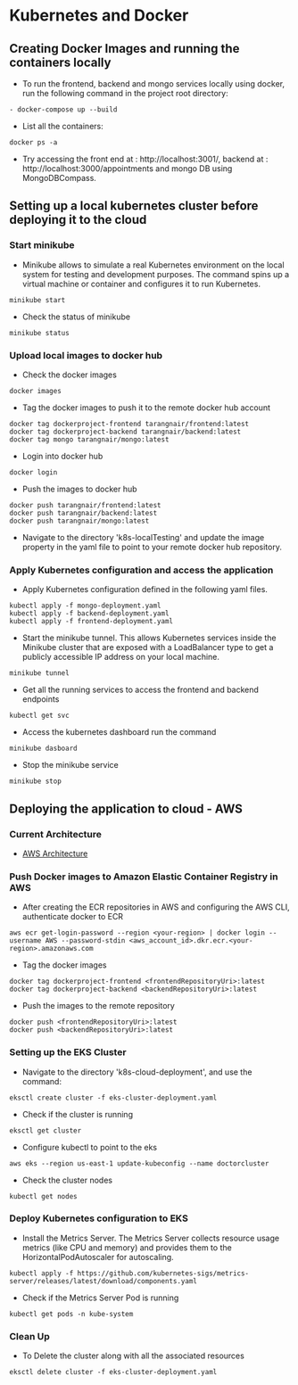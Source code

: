 # Kubernetes and Docker

## Creating Docker Images and running the containers locally  
- To run the frontend, backend and mongo services locally using docker, run the following command in the project root directory:
```
- docker-compose up --build
```
- List all the containers: 
```
docker ps -a
```

- Try accessing the front end at : http://localhost:3001/, backend at : http://localhost:3000/appointments and mongo DB using MongoDBCompass.

## Setting up a local kubernetes cluster before deploying it to the cloud 

### Start minikube 

-  Minikube allows to simulate a real Kubernetes environment on the local system for testing and development purposes. The command spins up a virtual machine or container and configures it to run Kubernetes.
```
minikube start
```

- Check the status of minikube
```
minikube status
```

### Upload local images to docker hub

- Check the docker images
```
docker images 
```

- Tag the docker images to push it to the remote docker hub account 
```
docker tag dockerproject-frontend tarangnair/frontend:latest
docker tag dockerproject-backend tarangnair/backend:latest
docker tag mongo tarangnair/mongo:latest
```

- Login into docker hub 
```
docker login
```

- Push the images to docker hub 
```
docker push tarangnair/frontend:latest
docker push tarangnair/backend:latest
docker push tarangnair/mongo:latest
```

- Navigate to the directory 'k8s-localTesting' and update the image property in the yaml file to point to your remote docker hub repository.

### Apply Kubernetes configuration and access the application

- Apply Kubernetes configuration defined in the following yaml files.
```
kubectl apply -f mongo-deployment.yaml
kubectl apply -f backend-deployment.yaml
kubectl apply -f frontend-deployment.yaml
```

- Start the minikube tunnel. This allows Kubernetes services inside the Minikube cluster that are exposed with a LoadBalancer type to get a publicly accessible IP address on your local machine.
```
minikube tunnel 
```

- Get all the running services to access the frontend and backend endpoints 
```
kubectl get svc
```

- Access the kubernetes dashboard run the command
```
minikube dasboard
```

- Stop the minikube service
```
minikube stop
```

## Deploying the application to cloud - AWS 

### Current Architecture 
- [AWS Architecture](https://lucid.app/lucidchart/35c9d803-957a-4b4c-aa84-ef9f496c27fd/edit?invitationId=inv_546543de-f751-459a-9f7d-bc028998cef7)

### Push Docker images to Amazon Elastic Container Registry in AWS 

- After creating the ECR repositories in AWS and configuring the AWS CLI, authenticate docker to ECR
```
aws ecr get-login-password --region <your-region> | docker login --username AWS --password-stdin <aws_account_id>.dkr.ecr.<your-region>.amazonaws.com
```

- Tag the docker images 
```
docker tag dockerproject-frontend <frontendRepositoryUri>:latest
docker tag dockerproject-backend <backendRepositoryUri>:latest
```

- Push the images to the remote repository
```
docker push <frontendRepositoryUri>:latest
docker push <backendRepositoryUri>:latest
```

### Setting up the EKS Cluster


- Navigate to the directory 'k8s-cloud-deployment', and use the command: 
```
eksctl create cluster -f eks-cluster-deployment.yaml
```

- Check if the cluster is running 
```
eksctl get cluster
```

- Configure kubectl to point to the eks 
```
aws eks --region us-east-1 update-kubeconfig --name doctorcluster
```

- Check the cluster nodes 
```
kubectl get nodes
```

### Deploy Kubernetes configuration to EKS

- Install the Metrics Server. The Metrics Server collects resource usage metrics (like CPU and memory) and provides them to the HorizontalPodAutoscaler for autoscaling.
```
kubectl apply -f https://github.com/kubernetes-sigs/metrics-server/releases/latest/download/components.yaml
```

- Check if the Metrics Server Pod is running
```
kubectl get pods -n kube-system
```

### Clean Up 

- To Delete the cluster along with all the associated resources 
```
eksctl delete cluster -f eks-cluster-deployment.yaml
```

